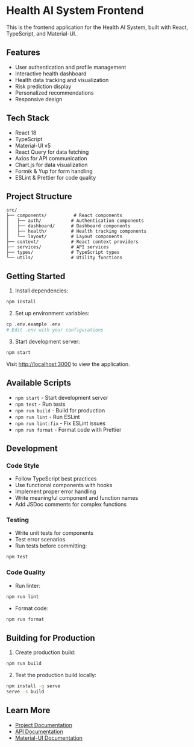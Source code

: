 # Health AI System Frontend

This is the frontend application for the Health AI System, built with React, TypeScript, and Material-UI.

## Features

- User authentication and profile management
- Interactive health dashboard
- Health data tracking and visualization
- Risk prediction display
- Personalized recommendations
- Responsive design

## Tech Stack

- React 18
- TypeScript
- Material-UI v5
- React Query for data fetching
- Axios for API communication
- Chart.js for data visualization
- Formik & Yup for form handling
- ESLint & Prettier for code quality

## Project Structure

```
src/
├── components/          # React components
│   ├── auth/           # Authentication components
│   ├── dashboard/      # Dashboard components
│   ├── health/         # Health tracking components
│   └── layout/         # Layout components
├── context/            # React context providers
├── services/           # API services
├── types/              # TypeScript types
└── utils/              # Utility functions
```

## Getting Started

1. Install dependencies:
```bash
npm install
```

2. Set up environment variables:
```bash
cp .env.example .env
# Edit .env with your configurations
```

3. Start development server:
```bash
npm start
```

Visit [http://localhost:3000](http://localhost:3000) to view the application.

## Available Scripts

- `npm start` - Start development server
- `npm test` - Run tests
- `npm run build` - Build for production
- `npm run lint` - Run ESLint
- `npm run lint:fix` - Fix ESLint issues
- `npm run format` - Format code with Prettier

## Development

### Code Style

- Follow TypeScript best practices
- Use functional components with hooks
- Implement proper error handling
- Write meaningful component and function names
- Add JSDoc comments for complex functions

### Testing

- Write unit tests for components
- Test error scenarios
- Run tests before committing:
```bash
npm test
```

### Code Quality

- Run linter:
```bash
npm run lint
```

- Format code:
```bash
npm run format
```

## Building for Production

1. Create production build:
```bash
npm run build
```

2. Test the production build locally:
```bash
npm install -g serve
serve -s build
```

## Learn More

- [Project Documentation](../README.md)
- [API Documentation](../backend/README.md)
- [Material-UI Documentation](https://mui.com/)

